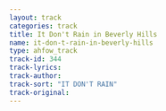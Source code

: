 ```yaml
---
layout: track
categories: track
title: It Don't Rain in Beverly Hills
name: it-don-t-rain-in-beverly-hills
type: ahfow_track
track-id: 344
track-lyrics: 
track-author: 
track-sort: "IT DON'T RAIN"
track-original: 
---
```

